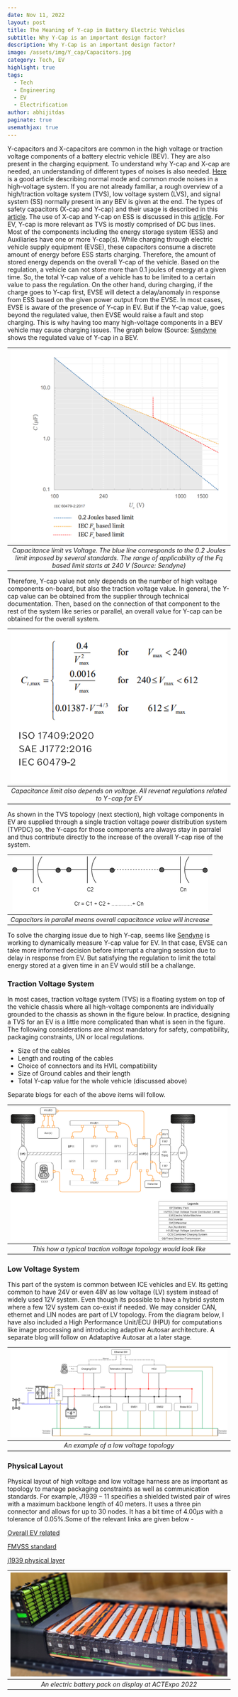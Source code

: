 ```yaml
---
date: Nov 11, 2022
layout: post
title: The Meaning of Y-cap in Battery Electric Vehicles  
subtitle: Why Y-Cap is an important design factor?
description: Why Y-Cap is an important design factor?
image: /assets/img/Y_cap/Capacitors.jpg
category: Tech, EV
highlight: true
tags:
  - Tech
  - Engineering
  - EV
  - Electrification
author: abhijitdas
paginate: true
usemathjax: true
---
```

Y-capacitors and X-capacitors are common in the high voltage or traction voltage components of a battery electric vehicle (BEV). They are also present in the charging equipment. To understand why Y-cap and X-cap are needed, an understanding of different types of noises is also needed. [Here](https://techweb.rohm.com/knowledge/emc/s-emc/01-s-emc/6899#:~:text=Common%20mode%20noise%20is%20noise,to%20the%20power%20supply%20line.) is a good article describing normal mode and common mode noises in a high-voltage system. If you are not already familiar, a rough overview of a high/traction voltage system (TVS), low voltage system (LVS), and signal system (SS) normally present in any BEV is given at the end. The types of safety capacitors (X-cap and Y-cap) and their usage is described in this [article](https://recom-power.com/en/rec-n-class-x-and-class-y-safety-capacitors-142.html?0). The use of X-cap and Y-cap on ESS is discussed in this [article](https://blog.knowlescapacitors.com/blog/looking-closer-at-filter-capacitors-in-electric-vehicles). For EV, Y-cap is more relevant as TVS is mostly comprised of DC bus lines. Most of the components including the energy storage system (ESS) and Auxiliaries have one or more Y-cap(s). While charging through electric vehicle supply equipment (EVSE), these capacitors consume a discrete amount of energy before ESS starts charging. Therefore, the amount of stored energy depends on the overall Y-cap of the vehicle. Based on the regulation, a vehicle can not store more than 0.1 joules of energy at a given time. So, the total Y-cap value of a vehicle has to be limited to a certain value to pass the regulation. On the other hand, during charging, if the charge goes to Y-cap first, EVSE will detect a delay/anomaly in response from ESS based on the given power output from the EVSE. In most cases, EVSE is aware of the presence of Y-cap in EV. But if the Y-cap value, goes beyond the regulated value, then EVSE would raise a fault and stop charging. This is why having too many high-voltage components in a BEV vehicle may cause charging issues. The graph below (Source: [Sendyne](https://www.sendyne.com/Company/Publications/Capacitance%20hazards%20in%20e-mobility%20v0.1.pdf) shows the regulated value of Y-cap in a BEV. 

| ![EV1](\assets\img\Y_cap\capacitance_limit.png) |
|:--:|
| *Capacitance limit vs Voltage. The blue line corresponds to the 0.2 Joules limit imposed by several standards. The range of applicability of the Fq based limit starts at 240 V (Source: Sendyne)* |

Therefore, Y-cap value not only depends on the number of high voltage components on-board, but also the traction voltage value. In general, the Y-cap value can be obtained from the supplier through technical documentation. Then, based on the connection of that component to the rest of the system like series or parallel, an overall value for Y-cap can be obtained for the overall system. 

| ![EV2](\assets\img\Y_cap\ycap_voltage_limits_regulation.png) |
|:--:|
| *Capacitance limit also depends on voltage. All revenat regulations related to Y-cap for EV* | 

As shown in the TVS topology (next stection), high voltage components in EV are supplied through a single traction voltage power distribution system (TVPDC) so, the Y-caps for those components are always stay in parralel and thus contribute directly to the increase of the overall Y-cap rise of the system. 

| ![EV2](\assets\img\Y_cap\Capacitor_in_parallel.png) |
|:--:|
| *Capacitors in parallel means overall capacitance value will increase* | 

To solve the charging issue due to high Y-cap, seems like [Sendyne](https://www.sendyne.com/Company/Publications/Capacitance%20hazards%20in%20e-mobility%20v0.1.pdf) is working to dynamically measure Y-cap value for EV. In that case, EVSE can take more informed decision before interrupt a charging session due to delay in response from EV. But satisfying the regulation to limit the total energy stored at a given time in an EV would still be a challange. 

### Traction Voltage System
In most cases, traction voltage system (TVS) is a floating system on top of the vehicle chassis where all high-voltage components are individually grounded to the chassis as shown in the figure below. In practice, designing a TVS for an EV is a little more complicated than what is seen in the figure. The following considerations are almost mandatory for safety, compatibility, packaging constraints, UN or local regulations.
- Size of the cables
- Length and routing of the cables
- Choice of connectors and its HVIL compatibility
- Size of Ground cables and their length
- Total Y-cap value for the whole vehicle (discussed above)

Separate blogs for each of the above items will follow.

| ![EV3](\assets\img\ElectricVehSteps\TVS_Arch3.png) |
|:--:|
| *This how a typical traction voltage topology would look like* |

### Low Voltage System
This part of the system is common between ICE vehicles and EV. Its getting common to have 24V or even 48V as low voltage (LV) system instead of widely used 12V system. Even though its possible to have a hybrid system where a few 12V system can co-exist if needed. We may consider CAN, ethernet and LIN nodes are part of LV topology. From the diagram below, I have also included a High Performance Unit/ECU (HPU) for computations like image processing and introducing adaptive Autosar architecture. A separate blog will follow on Adataptive Autosar at a later stage.

| ![EV4](\assets\img\ElectricVehSteps\LV_Arch.png) |
|:--:|
| *An example of a low voltage topology* |

### Physical Layout
Physical layout of high voltage and low voltage harness are as important as topology to manage packaging constraints as well as communication standards. For example, $J1939-11$ specifies a shielded twisted pair of wires with a maximum backbone length of $40$ meters. It uses a three pin connector and allows for up to $30$ nodes. It has a bit time of $4.00 \mu s$ with a tolerance of $0.05\%$.Some of the relevant links are given below -

[Overall EV related](https://www.motorvehicleregs.com/the_vehicle_reg_blog/electric-vehicles/)

[FMVSS standard](https://www.govinfo.gov/content/pkg/CFR-2017-title49-vol6/xml/CFR-2017-title49-vol6-part571.xml)

[j1939 physical layer](https://www.sae.org/standards/content/j1939/14_202204/)


| ![EV5](\assets\img\ElectricVehSteps\ev_batt.jpg) |
|:--:|
| *An electric battery pack on display at ACTExpo 2022* |
